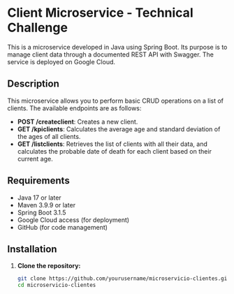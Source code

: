 # Client Microservice - Technical Challenge

This is a microservice developed in Java using Spring Boot. Its purpose is to manage client data through a documented REST API with Swagger. The service is deployed on Google Cloud.

## Description

This microservice allows you to perform basic CRUD operations on a list of clients. The available endpoints are as follows:

- **POST /createclient**: Creates a new client.
- **GET /kpiclients**: Calculates the average age and standard deviation of the ages of all clients.
- **GET /listclients**: Retrieves the list of clients with all their data, and calculates the probable date of death for each client based on their current age.

## Requirements

- Java 17 or later
- Maven 3.9.9 or later
- Spring Boot 3.1.5
- Google Cloud access (for deployment)
- GitHub (for code management)

## Installation

1. **Clone the repository:**

   ```bash
   git clone https://github.com/yourusername/microservicio-clientes.git
   cd microservicio-clientes
